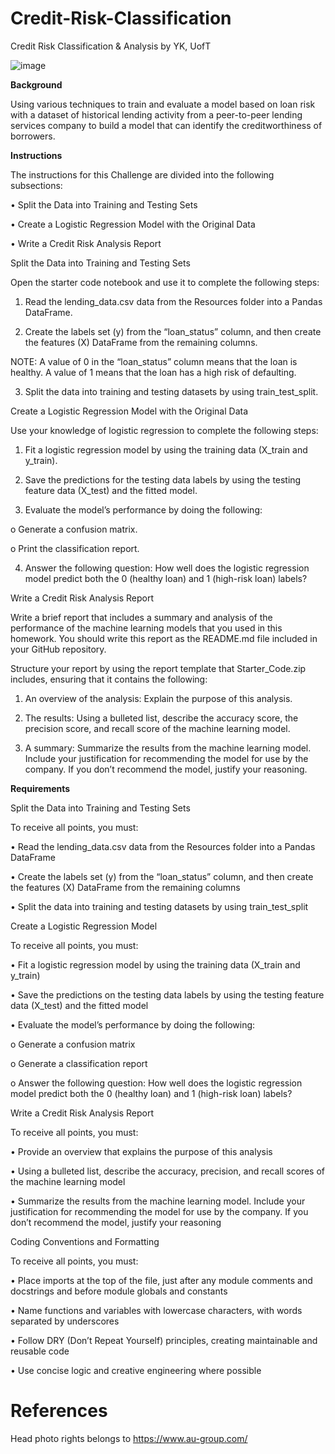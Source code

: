 # Credit-Risk-Classification

Credit Risk Classification & Analysis by YK, UofT

![image](https://github.com/YargKlnc/credit-risk-classification/assets/142269763/b5c1216e-3aba-4ad6-a568-9e3a766ba089)

**Background**

Using various techniques to train and evaluate a model based on loan risk with a dataset of historical lending activity from a peer-to-peer lending services company to build a model that can identify the creditworthiness of borrowers.

**Instructions**

The instructions for this Challenge are divided into the following subsections:

•	Split the Data into Training and Testing Sets

•	Create a Logistic Regression Model with the Original Data

•	Write a Credit Risk Analysis Report

Split the Data into Training and Testing Sets

Open the starter code notebook and use it to complete the following steps:

1.	Read the lending_data.csv data from the Resources folder into a Pandas DataFrame.
  
2.  Create the labels set (y) from the “loan_status” column, and then create the features (X) DataFrame from the remaining columns.
   
NOTE: A value of 0 in the “loan_status” column means that the loan is healthy. A value of 1 means that the loan has a high risk of defaulting.

3.	Split the data into training and testing datasets by using train_test_split.

Create a Logistic Regression Model with the Original Data

Use your knowledge of logistic regression to complete the following steps:

1.	Fit a logistic regression model by using the training data (X_train and y_train).

2.	Save the predictions for the testing data labels by using the testing feature data (X_test) and the fitted model.

3.	Evaluate the model’s performance by doing the following:

o	Generate a confusion matrix.

o	Print the classification report.

4.	Answer the following question: How well does the logistic regression model predict both the 0 (healthy loan) and 1 (high-risk loan) labels?

Write a Credit Risk Analysis Report

Write a brief report that includes a summary and analysis of the performance of the machine learning models that you used in this homework. You should write this report as the README.md file included in your GitHub repository.

Structure your report by using the report template that Starter_Code.zip includes, ensuring that it contains the following:

1.	An overview of the analysis: Explain the purpose of this analysis.

2.	The results: Using a bulleted list, describe the accuracy score, the precision score, and recall score of the machine learning model.

3.	A summary: Summarize the results from the machine learning model. Include your justification for recommending the model for use by the company. If you don’t recommend the model, justify your reasoning.

**Requirements**

Split the Data into Training and Testing Sets

To receive all points, you must:

•	Read the lending_data.csv data from the Resources folder into a Pandas DataFrame

•	Create the labels set (y) from the “loan_status” column, and then create the features (X) DataFrame from the remaining columns

•	Split the data into training and testing datasets by using train_test_split

Create a Logistic Regression Model

To receive all points, you must:

•	Fit a logistic regression model by using the training data (X_train and y_train)

•	Save the predictions on the testing data labels by using the testing feature data (X_test) and the fitted model

•	Evaluate the model’s performance by doing the following:

o	Generate a confusion matrix

o	Generate a classification report

o	Answer the following question: How well does the logistic regression model predict both the 0 (healthy loan) and 1 (high-risk loan) labels?

Write a Credit Risk Analysis Report

To receive all points, you must:

•	Provide an overview that explains the purpose of this analysis

•	Using a bulleted list, describe the accuracy, precision, and recall scores of the machine learning model

•	Summarize the results from the machine learning model. Include your justification for recommending the model for use by the company. If you don’t recommend the model, justify your reasoning

Coding Conventions and Formatting

To receive all points, you must:

•	Place imports at the top of the file, just after any module comments and docstrings and before module globals and constants

•	Name functions and variables with lowercase characters, with words separated by underscores

•	Follow DRY (Don’t Repeat Yourself) principles, creating maintainable and reusable code

•	Use concise logic and creative engineering where possible

# References

Head photo rights belongs to https://www.au-group.com/



